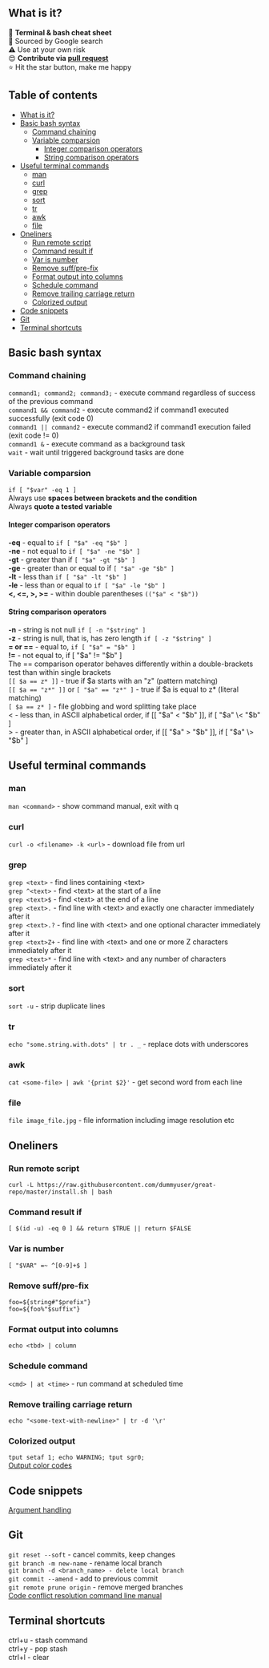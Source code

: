 <div id='section-id-2'/>

## What is it?
📃 **Terminal & bash cheat sheet**<br>
🙈 Sourced by Google search<br>
⚠️ Use at your own risk<br>
😍 **Contribute via [pull request](https://github.com/IGPenguin/terminal-cheat-sheet/pulls)**<br>
⭐️ Hit the star button, make me happy

## Table of contents
- [What is it?](#section-id-2)
- [Basic bash syntax](#section-id-9)
  - [Command chaining](#section-id-10)
  - [Variable comparsion](#section-id-17)
    - [Integer comparison operators](#section-id-22)
    - [String comparison operators](#section-id-31)
- [Useful terminal commands](#section-id-43)
  - [man](#section-id-44)
  - [curl](#section-id-46)
  - [grep](#section-id-48)
  - [sort](#section-id-56)
  - [tr](#section-id-58)
  - [awk](#section-id-60)
  - [file](#section-id-62)
- [Oneliners](#section-id-65)
  - [Run remote script](#section-id-66)
  - [Command result if](#section-id-68)
  - [Var is number](#section-id-70)
  - [Remove suff/pre-fix](#section-id-72)
  - [Format output into columns](#section-id-75)
  - [Schedule command](#section-id-77)
  - [Remove trailing carriage return](#section-id-79)
  - [Colorized output](#section-id-81)
- [Code snippets](#section-id-85)
- [Git](#section-id-88)
- [Terminal shortcuts](#section-id-96)

<div id='section-id-9'/>

## Basic bash syntax
<div id='section-id-10'/>

### Command chaining
`command1; command2; command3;` - execute command regardless of success of the previous command<br>
`command1 && command2` - execute command2 if command1 executed successfully (exit code 0)<br>
`command1 || command2` - execute command2 if command1 execution failed (exit code != 0)<br>
`command1 &` - execute command as a background task<br>
`wait` - wait until triggered background tasks are done

<div id='section-id-17'/>

### Variable comparsion
`if [ "$var" -eq 1 ]`<br>
Always use **spaces between brackets and the condition** <br>
Always **quote a tested variable**<br>

<div id='section-id-22'/>

#### Integer comparison operators
**-eq** - equal to `if [ "$a" -eq "$b" ]`<br>
**-ne** - not equal to `if [ "$a" -ne "$b" ]`<br>
**-gt** - greater than if `[ "$a" -gt "$b" ]`<br>
**-ge** - greater than or equal to if `[ "$a" -ge "$b" ]`<br>
**-lt** - less than `if [ "$a" -lt "$b" ]`<br>
**-le** - less than or equal to `if [ "$a" -le "$b" ]`<br>
**\<, \<=, >, >=**  - within double parentheses `(("$a" < "$b"))`<br>

<div id='section-id-31'/>

#### String comparison operators
**-n** - string is not null `if [ -n "$string" ]`<br>
**-z** - string is null, that is, has zero length `if [ -z "$string" ]`<br>
**= or ==** - equal to, `if [ "$a" = "$b" ]`<br>
**!=** - not equal to, if [ "$a" != "$b" ]<br>
The == comparison operator behaves differently within a double-brackets test than within single brackets<br>
`[[ $a == z* ]]`   - true if $a starts with an "z" (pattern matching)<br>
`[[ $a == "z*" ]]` or `[ "$a" == "z*" ]` - true if $a is equal to z* (literal matching)<br>
`[ $a == z* ]` - file globbing and word splitting take place<br>
\< - less than, in ASCII alphabetical order, if [[ "$a" < "$b" ]], if [ "$a" \< "$b" ]<br>
\> - greater than, in ASCII alphabetical order, if [[ "$a" > "$b" ]], if [ "$a" \> "$b" ]<br>

<div id='section-id-43'/>

## Useful terminal commands
<div id='section-id-44'/>

### man
`man <command>` - show command manual, exit with q
<div id='section-id-46'/>

### curl
`curl -o <filename> -k <url>` - download file from url
<div id='section-id-48'/>

### grep
`grep <text>` - find lines containing \<text><br>
`grep ^<text>` - find \<text> at the start of a line<br>
`grep <text>$` - find \<text> at the end of a line<br>
`grep <text>.` - find line with \<text> and exactly one character immediately after it<br>
`grep <text>.?` - find line with \<text> and one optional character immediately after it<br>
`grep <text>Z+` - find line with \<text> and one or more Z characters immediately after it<br>
`grep <text>*` - find line with \<text> and any number of characters immediately after it<br>
<div id='section-id-56'/>

### sort
`sort -u` - strip duplicate lines
<div id='section-id-58'/>

### tr
`echo "some.string.with.dots" | tr . _` - replace dots with underscores
<div id='section-id-60'/>

### awk
`cat <some-file> | awk '{print $2}'` - get second word from each line
<div id='section-id-62'/>

### file
`file image_file.jpg` - file information including image resolution etc

<div id='section-id-65'/>

## Oneliners
<div id='section-id-66'/>

### Run remote script
`curl -L https://raw.githubusercontent.com/dummyuser/great-repo/master/install.sh | bash`
<div id='section-id-68'/>

### Command result if
`[ $(id -u) -eq 0 ] && return $TRUE || return $FALSE`
<div id='section-id-70'/>

### Var is number
`[ "$VAR" =~ ^[0-9]+$ ]`
<div id='section-id-72'/>

### Remove suff/pre-fix
`foo=${string#"$prefix"}`<br>
`foo=${foo%"$suffix"}`<br>
<div id='section-id-75'/>

### Format output into columns
`echo <tbd> | column`
<div id='section-id-77'/>

### Schedule command
`<cmd> | at <time>` - run command at scheduled time
<div id='section-id-79'/>

### Remove trailing carriage return
`echo "<some-text-with-newline>" | tr -d '\r'`
<div id='section-id-81'/>

### Colorized output
`tput setaf 1; echo WARNING; tput sgr0;`<br>
[Output color codes](https://unix.stackexchange.com/questions/269077/tput-setaf-color-table-how-to-determine-color-codes)<br>

<div id='section-id-85'/>

## Code snippets
[Argument handling](https://github.com/IntergalacticPenguin/mobile-toolkit/blob/master/android/aoptions)

<div id='section-id-88'/>

## Git
`git reset --soft` - cancel commits, keep changes<br>
`git branch -m new-name` - rename local branch<br>
`git branch -d <branch_name> - delete local branch`<br>
`git commit --amend` - add to previous commit<br>
`git remote prune origin` - remove merged branches<br>
[Code conflict resolution command line manual](https://help.github.com/en/articles/resolving-a-merge-conflict-using-the-command-line)<br>

<div id='section-id-96'/>

## Terminal shortcuts
ctrl+u - stash command<br>
ctrl+y - pop stash<br>
ctrl+l - clear<br>
